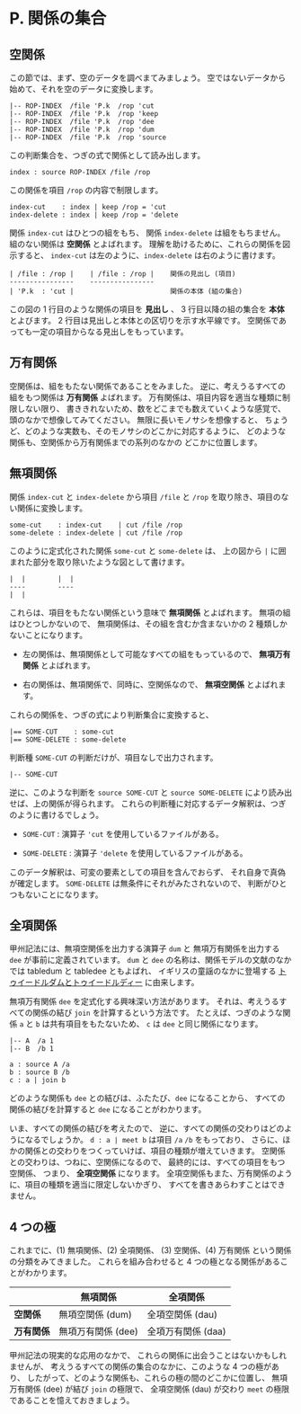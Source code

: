 # P. 関係の集合


## 空関係

この節では、まず、空のデータを調べまてみましょう。
空ではないデータから始めて、それを空のデータに変換します。

~~~~~~~~~~~~~~~~~~~~~~~~~~~~~~~~~~~~~~~~~~~~ { .koshu .input }
|-- ROP-INDEX  /file 'P.k  /rop 'cut
|-- ROP-INDEX  /file 'P.k  /rop 'keep
|-- ROP-INDEX  /file 'P.k  /rop 'dee
|-- ROP-INDEX  /file 'P.k  /rop 'dum
|-- ROP-INDEX  /file 'P.k  /rop 'source
~~~~~~~~~~~~~~~~~~~~~~~~~~~~~~~~~~~~~~~~~~~~~~~~~~~~~~~~~~~~~~~

この判断集合を、つぎの式で関係として読み出します。

~~~~~~~~~~~~~~~~~~~~~~~~~~~~~~~~~~~~~~~~~~~~ { .koshu .input }
index : source ROP-INDEX /file /rop
~~~~~~~~~~~~~~~~~~~~~~~~~~~~~~~~~~~~~~~~~~~~~~~~~~~~~~~~~~~~~~~

この関係を項目 `/rop` の内容で制限します。

~~~~~~~~~~~~~~~~~~~~~~~~~~~~~~~~~~~~~~~~~~~~ { .koshu .input }
index-cut    : index | keep /rop = 'cut
index-delete : index | keep /rop = 'delete
~~~~~~~~~~~~~~~~~~~~~~~~~~~~~~~~~~~~~~~~~~~~~~~~~~~~~~~~~~~~~~~

関係 `index-cut` はひとつの組をもち、
関係 `index-delete` は組をもちません。
組のない関係は **空関係** とよばれます。
理解を助けるために、これらの関係を図示すると、
`index-cut` は左のように、`index-delete` は右のように書けます。

~~~~~~~~~~~~~~~~~~~~~~~~~~~~~~~~~~~~~~~~~~~~ { .koshu }
| /file : /rop |    | /file : /rop |    関係の見出し (項目)
----------------    ----------------    
| 'P.k  : 'cut |                        関係の本体 (組の集合)
~~~~~~~~~~~~~~~~~~~~~~~~~~~~~~~~~~~~~~~~~~~~~~~~~~~~~~~~~~~~~~~

この図の 1 行目のような関係の項目を **見出し** 、
3 行目以降の組の集合を **本体** とよびます。
2 行目は見出しと本体との区切りを示す水平線です。
空関係であっても一定の項目からなる見出しをもっています。


## 万有関係

空関係は、組をもたない関係であることをみました。
逆に、考えうるすべての組をもつ関係は **万有関係** よばれます。
万有関係は、項目内容を適当な種類に制限しない限り、
書ききれないため、数をどこまでも数えていくような感覚で、
頭のなかで想像してみてください。
無限に長いモノサシを想像すると、
ちょうど、どのような実数も、そのモノサシのどこかに対応するように、
どのような関係も、空関係から万有関係までの系列のなかの
どこかに位置します。


## 無項関係

関係 `index-cut` と `index-delete` から項目
`/file` と `/rop` を取り除き、項目のない関係に変換します。

~~~~~~~~~~~~~~~~~~~~~~~~~~~~~~~~~~~~~~~~~~~~ { .koshu .input }
some-cut    : index-cut    | cut /file /rop
some-delete : index-delete | cut /file /rop
~~~~~~~~~~~~~~~~~~~~~~~~~~~~~~~~~~~~~~~~~~~~~~~~~~~~~~~~~~~~~~~

このように定式化された関係 `some-cut` と `some-delete` は、
上の図から `|` に囲まれた部分を取り除いたような図として書けます。

~~~~~~~~~~~~~~~~~~~~~~~~~~~~~~~~~~~~~~~~~~~~ { .koshu }
|  |        |  |
----        ----
|  |
~~~~~~~~~~~~~~~~~~~~~~~~~~~~~~~~~~~~~~~~~~~~~~~~~~~~~~~~~~~~~~~

これらは、項目をもたない関係という意味で **無項関係** とよばれます。
無項の組はひとつしかないので、
無項関係は、その組を含むか含まないかの 2 種類しかないことになります。

- 左の関係は、無項関係として可能なすべての組をもっているので、
  **無項万有関係** とよばれます。

- 右の関係は、無項関係で、同時に、空関係なので、
  **無項空関係** とよばれます。

これらの関係を、つぎの式により判断集合に変換すると、

~~~~~~~~~~~~~~~~~~~~~~~~~~~~~~~~~~~~~~~~~~~~ { .koshu .input }
|== SOME-CUT    : some-cut
|== SOME-DELETE : some-delete
~~~~~~~~~~~~~~~~~~~~~~~~~~~~~~~~~~~~~~~~~~~~~~~~~~~~~~~~~~~~~~~

判断種 `SOME-CUT` の判断だけが、項目なしで出力されます。

~~~~~~~~~~~~~~~~~~~~~~~~~~~~~~~~~~~~~~~~~~~~ { .koshu .output }
|-- SOME-CUT
~~~~~~~~~~~~~~~~~~~~~~~~~~~~~~~~~~~~~~~~~~~~~~~~~~~~~~~~~~~~~~~

逆に、このような判断を `source SOME-CUT` と
`source SOME-DELETE` により読み出せば、上の関係が得られます。
これらの判断種に対応するデータ解釈は、つぎのように書けるでしょう。

 - `SOME-CUT` : 演算子 `'cut` を使用しているファイルがある。

 - `SOME-DELETE` : 演算子 `'delete` を使用しているファイルがある。

このデータ解釈は、可変の要素としての項目を含んでおらず、
それ自身で真偽が確定します。
`SOME-DELETE` は無条件にそれがみたされないので、
判断がひとつもないことになります。


## 全項関係

甲州記法には、無項空関係を出力する演算子 `dum` と
無項万有関係を出力する `dee` が事前に定義されています。
`dum` と `dee` の名称は、関係モデルの文献のなかでは
tabledum と tabledee ともよばれ、
イギリスの童謡のなかに登場する [トゥイードルダムとトゥイードルディー][dumdee]
に由来します。

無項万有関係 `dee` を定式化する興味深い方法があります。
それは、考えうるすべての関係の結び `join` を計算するという方法です。
たとえば、つぎのような関係 `a` と `b` は共有項目をもたないため、
`c` は `dee` と同じ関係になります。

~~~~~~~~~~~~~~~~~~~~~~~~~~~~~~~~~~~~~~~~~~~~ { .koshu .input }
|-- A  /a 1
|-- B  /b 1

a : source A /a
b : source B /b
c : a | join b
~~~~~~~~~~~~~~~~~~~~~~~~~~~~~~~~~~~~~~~~~~~~~~~~~~~~~~~~~~~~~~~

どのような関係も `dee` との結びは、ふたたび、`dee` になることから、
すべての関係の結びを計算すると `dee` になることがわかります。

いま、すべての関係の結びを考えたので、
逆に、すべての関係の交わりはどのようになるでしょうか。
`d : a | meet b` は項目 `/a` `/b` をもっており、
さらに、ほかの関係との交わりをつくっていけば、項目の種類が増えていきます。
空関係との交わりは、つねに、空関係になるので、
最終的には、すべての項目をもつ空関係、
つまり、 **全項空関係** になります。
全項空関係もまた、万有関係のように、項目の種類を適当に限定しないかぎり、
すべてを書きあらわすことはできません。


## 4 つの極

これまでに、(1) 無項関係、(2) 全項関係、
(3) 空関係、(4) 万有関係 という関係の分類をみてきました。
これらを組み合わせると 4 つの極となる関係があることがわかります。

| | **無項関係** | **全項関係** |
|---|---|---|
| **空関係** | 無項空関係 (dum) | 全項空関係 (dau) |
| **万有関係** | 無項万有関係 (dee) | 全項万有関係 (daa) |

甲州記法の現実的な応用のなかで、
これらの関係に出会うことはないかもしれませんが、
考えうるすべての関係の集合のなかに、このような 4 つの極があり、
したがって、どのような関係も、これらの極の間のどこかに位置し、
無項万有関係 (dee) が結び `join` の極限で、
全項空関係 (dau) が交わり `meet` の極限であることを憶えておきましょう。


[P.k]:    ../P/P.k
[dumdee]: http://ja.wikipedia.org/wiki/トゥイードルダムとトゥイードルディー

